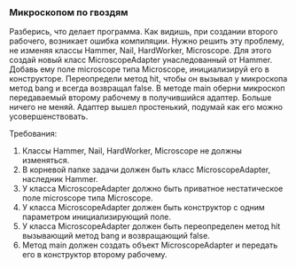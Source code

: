 
### Микроскопом по гвоздям

Разберись, что делает программа. Как видишь, при создании второго рабочего, возникает ошибка компиляции.
Нужно решить эту проблему, не изменяя классы Hammer, Nail, HardWorker, Microscope.
Для этого создай новый класс MicroscopeAdapter унаследованный от Hammer. Добавь ему поле microscope типа Microscope,
инициализируй его в конструкторе. Переопредели метод hit, чтобы он вызывал у микроскопа метод bang и
всегда возвращал false.
В методе main оберни микроскоп передаваемый второму рабочему в получившийся адаптер. Больше ничего не меняй.
Адаптер вышел простенький, подумай как его можно усовершенствовать.


Требования:
1.	Классы Hammer, Nail, HardWorker, Microscope не должны изменяться.
2.	В корневой папке задачи должен быть класс MicroscopeAdapter, наследник Hammer.
3.	У класса MicroscopeAdapter должно быть приватное нестатическое поле microscope типа Microscope.
4.	У класса MicroscopeAdapter должен быть конструктор с одним параметром инициализирующий поле.
5.	У класса MicroscopeAdapter должен быть переопределен метод hit вызывающий метод bang и возвращающий false.
6.	Метод main должен создать объект MicroscopeAdapter и передать его в конструктор второму рабочему.


